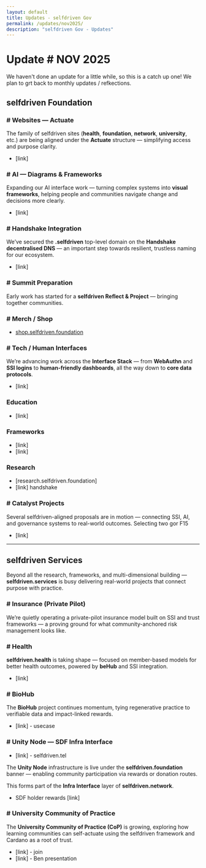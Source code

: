```yaml
---
layout: default
title: Updates - selfdriven Gov
permalink: /updates/nov2025/
description: "selfdriven Gov - Updates"
---
```


# Update # NOV 2025

We haven't done an update for a little while, so this is a catch up one!
We plan to grt back to monthly updates / refkections.
 
## selfdriven Foundation

### # Websites — Actuate
The family of selfdriven sites (**health**, **foundation**, **network**, **university**, etc.) are being aligned under the **Actuate** structure — simplifying access and purpose clarity.
- [link]

### # AI — Diagrams & Frameworks
Expanding our AI interface work — turning complex systems into **visual frameworks**, helping people and communities navigate change and decisions more clearly.
- [link]

### # Handshake Integration
We’ve secured the **.selfdriven** top-level domain on the **Handshake decentralised DNS** — an important step towards resilient, trustless naming for our ecosystem.
- [link]

### # Summit Preparation
Early work has started for a **selfdriven Reflect & Project** — bringing together communities.

### # Merch / Shop
- [shop.selfdriven.foundation](https://shop.selfdriven.foundation)

### # Tech / Human Interfaces
We’re advancing work across the **Interface Stack** — from **WebAuthn** and **SSI logins** to **human-friendly dashboards**, all the way down to **core data protocols**.
- [link]

### Education
- [link]

### Frameworks
- [link]
- [link]

### Research
- [research.selfdriven.foundation]
- [link] handshake

### # Catalyst Projects

Several selfdriven-aligned proposals are in motion — connecting SSI, AI, and governance systems to real-world outcomes.
Selecting two gor F15

- [link]

---

## selfdriven Services

Beyond all the research, frameworks, and multi-dimensional building — **selfdriven.services** is busy delivering real-world projects that connect purpose with practice.

### # Insurance (Private Pilot)

We’re quietly operating a private-pilot insurance model built on SSI and trust frameworks — a proving ground for what community-anchored risk management looks like.

### # Health

**selfdriven.health** is taking shape  — focused on member-based models for better health outcomes, powered by **beHub** and SSI integration.
- [link]

### # BioHub

The **BioHub** project continues momentum, tying regenerative practice to verifiable data and impact-linked rewards.
- [link] - usecase

### # Unity Node — SDF Infra Interface
- [link] - selfdriven.tel

The **Unity Node** infrastructure is live under the **selfdriven.foundation** banner — enabling community participation via rewards or donation routes.

This forms part of the **Infra Interface** layer of **selfdriven.network**.

- SDF holder rewards [link]

### # University Community of Practice

The **University Community of Practice (CoP)** is growing, exploring how learning communities can self-actuate using the selfdriven framework and Cardano as a root of trust.
- [link] - join
- [link] - Ben presentation
